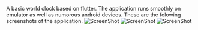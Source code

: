 A basic world clock based on flutter.
The application runs smoothly on emulator as well as numorous android devices.
These are the folowing screenshots of the application.
![ScreenShot](https://res.cloudinary.com/dhwqn0tkh/image/upload/v1619185056/Github/Screenshot_1619184694_lbsxxu.png)
![ScreenShot](https://res.cloudinary.com/dhwqn0tkh/image/upload/v1619185054/Github/Screenshot_1619184704_fiysxb.png)
![ScreenShot](https://res.cloudinary.com/dhwqn0tkh/image/upload/v1619185054/Github/Screenshot_1619184699_hpv2qm.png)
